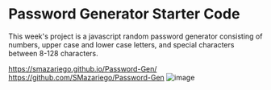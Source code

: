 # Password Generator Starter Code

This week's project is a javascript random password generator consisting of numbers, upper case and lower case letters, and special characters between 8-128 characters. 

https://smazariego.github.io/Password-Gen/
https://github.com/SMazariego/Password-Gen
![image](https://user-images.githubusercontent.com/102334091/167320526-5343595f-ca45-415a-ae21-907287370502.png)


